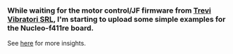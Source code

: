 ### While waiting for the motor control/JF firmware from [Trevi Vibratori SRL](https://trevivibratori.com/it/), I'm starting to upload some simple examples for the Nucleo-f411re board.

See [here](https://smallpdf.com/file#s=f70ec413-2c3f-40c2-b294-78630451245f) for more insights.
